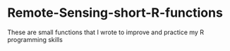 # Remote-Sensing-short-R-functions
These are small functions that I wrote to improve and practice my R programming skills
